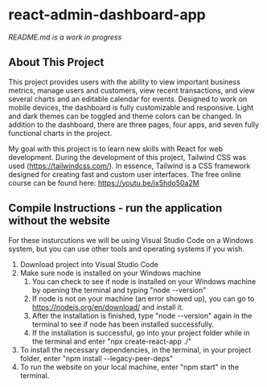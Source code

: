 # react-admin-dashboard-app
*README.md is a work in progress*
## About This Project
This project provides users with the ability to view important business metrics, manage users and customers, view recent transactions, and view several charts and an editable calendar for events. Designed to work on mobile devices, the dashboard is fully customizable and responsive. Light and dark themes can be toggled and theme colors can be changed. In addition to the dashboard, there are three pages, four apps, and seven fully functional charts in the project.

My goal with this project is to learn new skills with React for web development. During the development of this project, Tailwind CSS was used (https://tailwindcss.com/). In essence, Tailwind is a CSS framework designed for creating fast and custom user interfaces. The free online course can be found here: https://youtu.be/jx5hdo50a2M

## Compile Instructions - run the application without the website
For these insturcutions we will be using Visual Studio Code on a Windows system, but you can use other tools and operating systems if you wish.
1. Download project into Visual Studio Code
2. Make sure node is installed on your Windows machine
   1. You can check to see if node is installed on your Windows machine by opening the terminal and typing "node --version"
   2. If node is not on your machine (an error showed up), you can go to https://nodejs.org/en/download/ and install it.
   3. After the installation is finished, type "node --version" again in the terminal to see if node has been installed successfully.
   4. If the installation is successful, go into your project folder while in the terminal and enter "npx create-react-app ./"
3. To install the necessary dependencies, in the terminal, in your project folder, enter "npm install 
--legacy-peer-deps"
4. To run the website on your local machine, enter "npm start" in the terminal.

